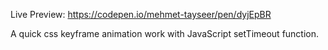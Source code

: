 Live Preview: https://codepen.io/mehmet-tayseer/pen/dyjEpBR


A quick css keyframe animation work with JavaScript setTimeout function. 
